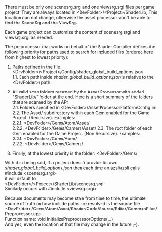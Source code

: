There must be only one scenesrg.srgi and one viewsrg.srgi files
per game project. They are always located in \<DevFolder>/\<Project>/ShaderLib,
This location can not change, otherwise the asset processor won't be able to find
the SceneSrg and the ViewSrg.

Each game project can customize the content of scenesrg.srgi and viewsrg.srgi as needed.

The preprocessor that works on behalf of the Shader Compiler defines the following priority for paths used to search for included files (ordered here from highest to lowest priority):

1. Paths defined in the file \<DevFolder>/\<Project>/Config/shader_global_build_options.json  
    1.1. Each path inside *shader_global_build_options.json* is relative to the \<DevFolder>/ path.  
  
2. All valid scan folders returned by the Asset Processor with added "ShaderLib/" folder at the end. Here is a short summary of the folders that are scanned by the AP:  
2.1. Folders specified in \<DevFolder>/AssetProcessorPlatformConfig.ini  
2.2. The Asset/ subdirectory within each Gem enabled for the Game Project. (Recursive). Examples:  
2.2.1. \<DevFolder>/Gems/Atom/Asset/  
2.2.2. \<DevFolder>/Gems/Camera/Asset/
2.3. The root folder of each Gem enabled for the Game Project. (Non Recursive). Examples:  
2.2.1. \<DevFolder>/Gems/Atom/  
2.2.2. \<DevFolder>/Gems/Camera/

3. Finally, at the lowest priority is the folder: \<DevFolder>/Gems/  
  
With that being said, if a project doesn't provide its own *shader_global_build_options.json* then each time an azsl/azsli calls  
#include \<scenesrg.srgi>  
it will default to  
\<DevFolder>/\<Project>/ShaderLib/scenesrg.srgi  
 Similarly occurs with #include \<viewsrg.srgi>  
  
Because documents may become stale from time to time, the ultimate source of truth on how include paths are resolved is the source file  
 \<DevFolder>/Gems/Atom/Asset/Shader/Code/Source/Editor/CommonFiles/Preprocessor.cpp  
 Function name: void InitializePreprocessorOptions(...)  
 And yes, even the location of that file may change in the future ;-).








